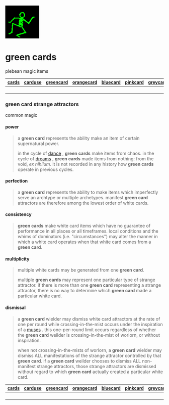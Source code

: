 ![dancer](assets/dancer.gif)

# green cards

plebean magic items

|  [cards](cards.md)  |  [carduse](carduse.md)  |  [greencard](greencard.md)  |  [orangecard](orangecard.md)  |  [bluecard](bluecard.md)  |  [pinkcard](pinkcard.md)  |  [greycard](greycard.md)  |  [mintcard](mintcard.md)  |  [goldcard](goldcard.md)  |  [yellowcard](yellowcard.md)  | 
| ------------------- | ----------------------- | --------------------------- | ----------------------------- | ------------------------- | ------------------------- | ------------------------- | ------------------------- | ------------------------- | ----------------------------- | 
| &nbsp;              | &nbsp;                  | &nbsp;                      | &nbsp;                        | &nbsp;                    | &nbsp;                    | &nbsp;                    | &nbsp;                    | &nbsp;                    | &nbsp;                        | 

### green card strange attractors

common magic

#### 

#### power
>
>  a **green card** represents the ability make an item of certain supernatural power. 
>
>  in the cycle of  [dance](dance.md) , **green cards** make items from chaos. in the cycle of  [dreams](dreams.md) , **green cards** made items from nothing: from the void, *ex nihilum*. it is not recorded in any history how **green cards** operate in previous cycles.

#### 

#### perfection
>
>  a **green card** represents the ability to make items which imperfectly serve an archtype or multiple archetypes. manifest **green card** attractors are therefore among the lowest order of white cards.

#### 

#### consistency
>
>  **green cards** make white card items which have no guarantee of performance in all places or all timeframes. local conditions and the whims of dominators (i.e. "circumstances") may alter the manner in which a white card operates when that white card comes from a **green card**.

#### 

#### multiplicity
>
>  multiple white cards may be generated from one **green card**.
>
>  multiple **green cards** may represent one particular type of strange attractor. if there is more than one **green card** representing a strange attractor, there is no way to determine which **green card** made a particular white card. 

#### 

#### dismissal
>
>  a **green card** wielder may dismiss white card attractors at the rate of one per round while crossing-in-the-mist occurs under the inspiration of a  [muses](muses.md) . this one-per-round limit occurs regardless of whether the **green card** weilder is crossing-in-the-mist of worlorn, or without inspiration.
>
>  when not crossing-in-the-mists of worlorn, a **green card** wielder may dismiss ALL manifestations of the strange attractor controlled by that **green card**. if a **green card** weilder chooses to dismiss ALL non-manifest strange attractors, those strange attractors are dismissed without regard to which **green card** actually created a particular white card.

|  [cards](cards.md)  |  [carduse](carduse.md)  |  [greencard](greencard.md)  |  [orangecard](orangecard.md)  |  [bluecard](bluecard.md)  |  [pinkcard](pinkcard.md)  |  [greycard](greycard.md)  |  [mintcard](mintcard.md)  |  [goldcard](goldcard.md)  |  [yellowcard](yellowcard.md)  | 
| ------------------- | ----------------------- | --------------------------- | ----------------------------- | ------------------------- | ------------------------- | ------------------------- | ------------------------- | ------------------------- | ----------------------------- | 
| &nbsp;              | &nbsp;                  | &nbsp;                      | &nbsp;                        | &nbsp;                    | &nbsp;                    | &nbsp;                    | &nbsp;                    | &nbsp;                    | &nbsp;                        | 

 